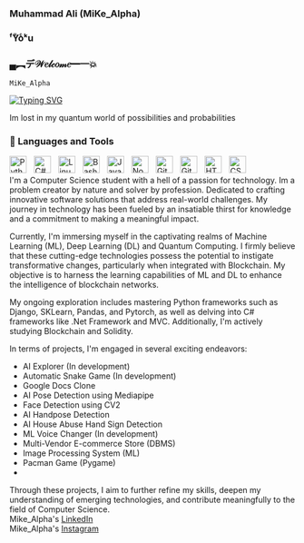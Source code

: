 
### Muhammad Ali (MiKe_Alpha) 
### ᶠYͧoͨᵏu
### ▄︻デ𝒲𝑒𝓁𝒸𝑜𝓂𝑒━一💥

<code>MiKe_Alpha </code>

[![Typing SVG](https://readme-typing-svg.demolab.com/?lines=Programm3r;Develop3r)](https://git.io/typing-svg)


<body onload=”changeColour(‘blinky’);”>   <script type=”text/javascript”><!–   function changeColour(elementId) {     var interval = 100;     var colour1 = “#ff00ff”, colour2 = “blue”;     if (document.getElementById) {       var element = document.getElementById(elementId);       element.style.color = (element.style.color == colour1) ? colour2 : colour1;       setTimeout(“changeColour(‘” + elementId + “‘)”, interval);     }   }   //–></script>  Im lost in my quantum world of possibilities and probabilities <p id=”blinky”></p>

### 🧰 Languages and Tools

<img align="left" alt="Python" width="30px" style="padding-right:10px;" src="https://cdn.jsdelivr.net/gh/devicons/devicon/icons/python/python-plain.svg" />
<img align="left" alt="C#" width="30px" style="padding-right:10px;" src="https://www.cdnlogo.com/logos/c/27/c.svg" />
<img align="left" alt="Linux" width="30px" style="padding-right:10px;" src="https://cdn.jsdelivr.net/gh/devicons/devicon/icons/linux/linux-original.svg" />
<img align="left" alt="Bash" width="30px" style="padding-right:10px;" src="https://cdn.jsdelivr.net/gh/devicons/devicon/icons/bash/bash-original.svg" />
<img align="left" alt="JavaScript" width="30px" style="padding-right:10px;" src="https://cdn.jsdelivr.net/gh/devicons/devicon/icons/javascript/javascript-plain.svg" />
<img align="left" alt="NodeJS" width="30px" style="padding-right:10px;" src="https://cdn.jsdelivr.net/gh/devicons/devicon/icons/nodejs/nodejs-original.svg" />
<img align="left" alt="Git" width="30px" style="padding-right:10px;" src="https://cdn.jsdelivr.net/gh/devicons/devicon/icons/git/git-original.svg" />
<img align="left" alt="GitHub" width="30px" style="padding-right:10px;" src="" />
<img align="left" alt="HTML" width="30px" style="padding-right:10px;" src="https://cdn.jsdelivr.net/gh/devicons/devicon/icons/html5/html5-plain.svg" />
<img align="left" alt="CSS" width="30px" style="padding-right:10px;" src="https://cdn.jsdelivr.net/gh/devicons/devicon/icons/css3/css3-plain.svg" />
</br>
</br>
I'm  a Computer Science student with a hell of a passion for technology. Im a problem creator by nature and solver by profession. Dedicated to crafting innovative software solutions that address real-world challenges. My journey in technology has been fueled by an insatiable thirst for knowledge and a commitment to making a meaningful impact.

Currently, I'm immersing myself in the captivating realms of Machine Learning (ML), Deep Learning (DL) and Quantum Computing. I firmly believe that these cutting-edge technologies possess the potential to instigate transformative changes, particularly when integrated with Blockchain. My objective is to harness the learning capabilities of ML and DL to enhance the intelligence of blockchain networks.

My ongoing exploration includes mastering Python frameworks such as Django, SKLearn, Pandas, and Pytorch, as well as delving into C# frameworks like .Net Framework and MVC. Additionally, I'm actively studying Blockchain and Solidity.

In terms of projects, I'm engaged in several exciting endeavors:
- AI Explorer (In development)
- Automatic Snake Game (In development)
- Google Docs Clone
- AI Pose Detection using Mediapipe
- Face Detection using CV2
- AI Handpose Detection
- AI House Abuse Hand Sign Detection
- ML Voice Changer (In development)
- Multi-Vendor E-commerce Store (DBMS)
- Image Processing System (ML)
- Pacman Game (Pygame)
- 

Through these projects, I aim to further refine my skills, deepen my understanding of emerging technologies, and contribute meaningfully to the field of Computer Science.
</br>
Mike_Alpha's
<a href="https://www.linkedin.com/in/muhammad-ali-8961b5227/"> LinkedIn</a> </br>
Mike_Alpha's
<a href="https://www.instagram.com/programm3r_/" color="Red"> Instagram</a>


